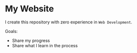 # My Website

I create this repository with zero experience in `Web Development`.

Goals:
- Share my progress
- Share what I learn in the process
